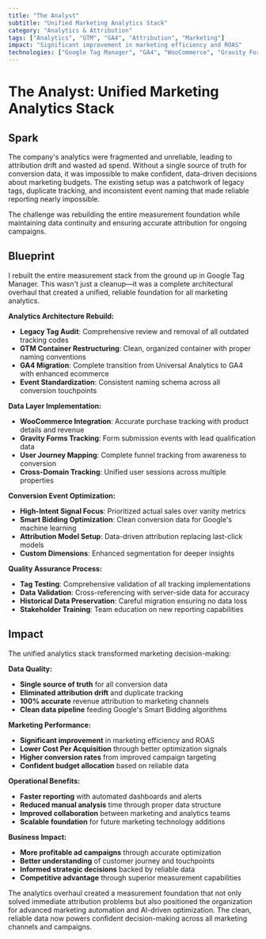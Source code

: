```yaml
---
title: "The Analyst"
subtitle: "Unified Marketing Analytics Stack"
category: "Analytics & Attribution"
tags: ["Analytics", "GTM", "GA4", "Attribution", "Marketing"]
impact: "Significant improvement in marketing efficiency and ROAS"
technologies: ["Google Tag Manager", "GA4", "WooCommerce", "Gravity Forms", "Smart Bidding"]
---
```


# The Analyst: Unified Marketing Analytics Stack

## Spark
The company's analytics were fragmented and unreliable, leading to attribution drift and wasted ad spend. Without a single source of truth for conversion data, it was impossible to make confident, data-driven decisions about marketing budgets. The existing setup was a patchwork of legacy tags, duplicate tracking, and inconsistent event naming that made reliable reporting nearly impossible.

The challenge was rebuilding the entire measurement foundation while maintaining data continuity and ensuring accurate attribution for ongoing campaigns.

## Blueprint
I rebuilt the entire measurement stack from the ground up in Google Tag Manager. This wasn't just a cleanup—it was a complete architectural overhaul that created a unified, reliable foundation for all marketing analytics.

**Analytics Architecture Rebuild:**
- **Legacy Tag Audit**: Comprehensive review and removal of all outdated tracking codes
- **GTM Container Restructuring**: Clean, organized container with proper naming conventions
- **GA4 Migration**: Complete transition from Universal Analytics to GA4 with enhanced ecommerce
- **Event Standardization**: Consistent naming schema across all conversion touchpoints

**Data Layer Implementation:**
- **WooCommerce Integration**: Accurate purchase tracking with product details and revenue
- **Gravity Forms Tracking**: Form submission events with lead qualification data
- **User Journey Mapping**: Complete funnel tracking from awareness to conversion
- **Cross-Domain Tracking**: Unified user sessions across multiple properties

**Conversion Event Optimization:**
- **High-Intent Signal Focus**: Prioritized actual sales over vanity metrics
- **Smart Bidding Optimization**: Clean conversion data for Google's machine learning
- **Attribution Model Setup**: Data-driven attribution replacing last-click models
- **Custom Dimensions**: Enhanced segmentation for deeper insights

**Quality Assurance Process:**
- **Tag Testing**: Comprehensive validation of all tracking implementations
- **Data Validation**: Cross-referencing with server-side data for accuracy
- **Historical Data Preservation**: Careful migration ensuring no data loss
- **Stakeholder Training**: Team education on new reporting capabilities

## Impact
The unified analytics stack transformed marketing decision-making:

**Data Quality:**
- **Single source of truth** for all conversion data
- **Eliminated attribution drift** and duplicate tracking
- **100% accurate** revenue attribution to marketing channels
- **Clean data pipeline** feeding Google's Smart Bidding algorithms

**Marketing Performance:**
- **Significant improvement** in marketing efficiency and ROAS
- **Lower Cost Per Acquisition** through better optimization signals
- **Higher conversion rates** from improved campaign targeting
- **Confident budget allocation** based on reliable data

**Operational Benefits:**
- **Faster reporting** with automated dashboards and alerts
- **Reduced manual analysis** time through proper data structure
- **Improved collaboration** between marketing and analytics teams
- **Scalable foundation** for future marketing technology additions

**Business Impact:**
- **More profitable ad campaigns** through accurate optimization
- **Better understanding** of customer journey and touchpoints
- **Informed strategic decisions** backed by reliable data
- **Competitive advantage** through superior measurement capabilities

The analytics overhaul created a measurement foundation that not only solved immediate attribution problems but also positioned the organization for advanced marketing automation and AI-driven optimization. The clean, reliable data now powers confident decision-making across all marketing channels and campaigns.
